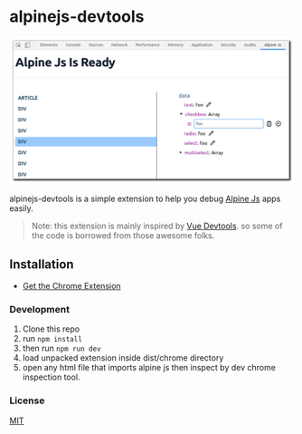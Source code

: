 # alpinejs-devtools

<p align="center"><img width="720px" src="alpine-devtools-screenshot.png" alt="screenshot"></p>

alpinejs-devtools is a simple extension to help you debug [Alpine Js](https://github.com/alpinejs/alpine) apps easily.

> Note: this extension is mainly inspired by [Vue Devtools](https://github.com/vuejs/vue-devtools). so some of the code is borrowed from those awesome folks.

## Installation

- [Get the Chrome Extension](https://chrome.google.com/webstore/detail/alpinejs-devtools/fopaemeedckajflibkpifppcankfmbhk)

### Development

1. Clone this repo
2. run `npm install`
3. then run `npm run dev`
4. load unpacked extension inside dist/chrome directory
4. open any html file that imports alpine js then inspect by dev chrome inspection tool.


### License

[MIT](http://opensource.org/licenses/MIT)
